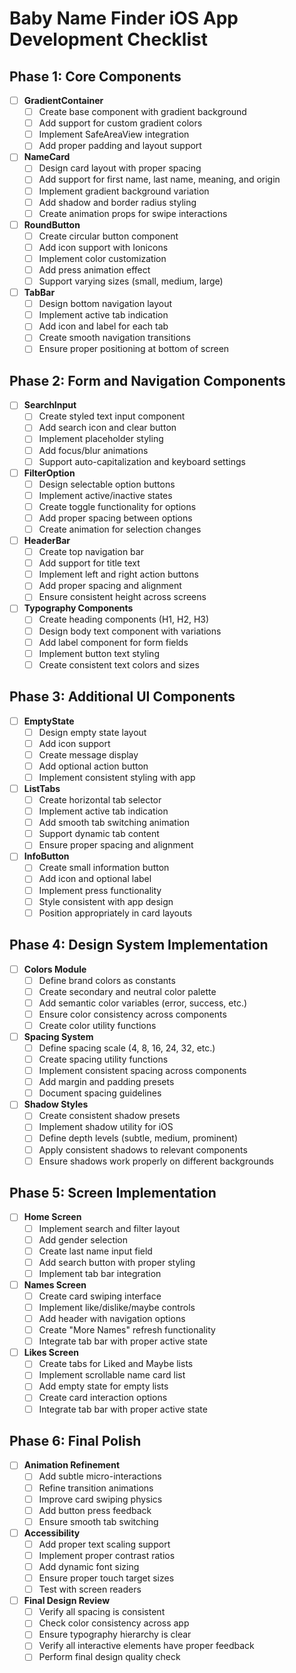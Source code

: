 # Baby Name Finder iOS App Development Checklist

## Phase 1: Core Components

- [ ] **GradientContainer**
  - [ ] Create base component with gradient background
  - [ ] Add support for custom gradient colors
  - [ ] Implement SafeAreaView integration
  - [ ] Add proper padding and layout support

- [ ] **NameCard**
  - [ ] Design card layout with proper spacing
  - [ ] Add support for first name, last name, meaning, and origin
  - [ ] Implement gradient background variation
  - [ ] Add shadow and border radius styling
  - [ ] Create animation props for swipe interactions

- [ ] **RoundButton**
  - [ ] Create circular button component
  - [ ] Add icon support with Ionicons
  - [ ] Implement color customization
  - [ ] Add press animation effect
  - [ ] Support varying sizes (small, medium, large)

- [ ] **TabBar**
  - [ ] Design bottom navigation layout
  - [ ] Implement active tab indication
  - [ ] Add icon and label for each tab
  - [ ] Create smooth navigation transitions
  - [ ] Ensure proper positioning at bottom of screen

## Phase 2: Form and Navigation Components

- [ ] **SearchInput**
  - [ ] Create styled text input component
  - [ ] Add search icon and clear button
  - [ ] Implement placeholder styling
  - [ ] Add focus/blur animations
  - [ ] Support auto-capitalization and keyboard settings

- [ ] **FilterOption**
  - [ ] Design selectable option buttons
  - [ ] Implement active/inactive states
  - [ ] Create toggle functionality for options
  - [ ] Add proper spacing between options
  - [ ] Create animation for selection changes

- [ ] **HeaderBar**
  - [ ] Create top navigation bar
  - [ ] Add support for title text
  - [ ] Implement left and right action buttons
  - [ ] Add proper spacing and alignment
  - [ ] Ensure consistent height across screens

- [ ] **Typography Components**
  - [ ] Create heading components (H1, H2, H3)
  - [ ] Design body text component with variations
  - [ ] Add label component for form fields
  - [ ] Implement button text styling
  - [ ] Create consistent text colors and sizes

## Phase 3: Additional UI Components

- [ ] **EmptyState**
  - [ ] Design empty state layout
  - [ ] Add icon support
  - [ ] Create message display
  - [ ] Add optional action button
  - [ ] Implement consistent styling with app

- [ ] **ListTabs**
  - [ ] Create horizontal tab selector
  - [ ] Implement active tab indication
  - [ ] Add smooth tab switching animation
  - [ ] Support dynamic tab content
  - [ ] Ensure proper spacing and alignment

- [ ] **InfoButton**
  - [ ] Create small information button
  - [ ] Add icon and optional label
  - [ ] Implement press functionality
  - [ ] Style consistent with app design
  - [ ] Position appropriately in card layouts

## Phase 4: Design System Implementation

- [ ] **Colors Module**
  - [ ] Define brand colors as constants
  - [ ] Create secondary and neutral color palette
  - [ ] Add semantic color variables (error, success, etc.)
  - [ ] Ensure color consistency across components
  - [ ] Create color utility functions

- [ ] **Spacing System**
  - [ ] Define spacing scale (4, 8, 16, 24, 32, etc.)
  - [ ] Create spacing utility functions
  - [ ] Implement consistent spacing across components
  - [ ] Add margin and padding presets
  - [ ] Document spacing guidelines

- [ ] **Shadow Styles**
  - [ ] Create consistent shadow presets
  - [ ] Implement shadow utility for iOS
  - [ ] Define depth levels (subtle, medium, prominent)
  - [ ] Apply consistent shadows to relevant components
  - [ ] Ensure shadows work properly on different backgrounds

## Phase 5: Screen Implementation

- [ ] **Home Screen**
  - [ ] Implement search and filter layout
  - [ ] Add gender selection
  - [ ] Create last name input field
  - [ ] Add search button with proper styling
  - [ ] Implement tab bar integration

- [ ] **Names Screen**
  - [ ] Create card swiping interface
  - [ ] Implement like/dislike/maybe controls
  - [ ] Add header with navigation options
  - [ ] Create "More Names" refresh functionality
  - [ ] Integrate tab bar with proper active state

- [ ] **Likes Screen**
  - [ ] Create tabs for Liked and Maybe lists
  - [ ] Implement scrollable name card list
  - [ ] Add empty state for empty lists
  - [ ] Create card interaction options
  - [ ] Integrate tab bar with proper active state

## Phase 6: Final Polish

- [ ] **Animation Refinement**
  - [ ] Add subtle micro-interactions
  - [ ] Refine transition animations
  - [ ] Improve card swiping physics
  - [ ] Add button press feedback
  - [ ] Ensure smooth tab switching

- [ ] **Accessibility**
  - [ ] Add proper text scaling support
  - [ ] Implement proper contrast ratios
  - [ ] Add dynamic font sizing
  - [ ] Ensure proper touch target sizes
  - [ ] Test with screen readers

- [ ] **Final Design Review**
  - [ ] Verify all spacing is consistent
  - [ ] Check color consistency across app
  - [ ] Ensure typography hierarchy is clear
  - [ ] Verify all interactive elements have proper feedback
  - [ ] Perform final design quality check 